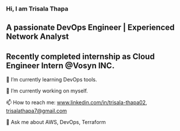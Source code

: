 ### Hi, I am Trisala Thapa
## A passionate DevOps Engineer | Experienced Network Analyst
## Recently completed internship as Cloud Engineer Intern @Vosyn INC.


🌱 I’m currently learning DevOps tools.

🔭 I’m currently working on myself.

📫 How to reach me: www.linkedin.com/in/trisala-thapa02, trisalathapa7@gmail.com

💬 Ask me about AWS, DevOps, Terraform

<!--
**TrisalaThapa7/TrisalaThapa7** is a ✨ _special_ ✨ repository because its `README.md` (this file) appears on your GitHub profile.

Here are some ideas to get you started:

-  ...
- 👯 I’m looking to collaborate on ...
- 🤔 I’m looking for help with ...
- 
- 
- 😄 Pronouns: ...
- ⚡ Fun fact: Dancing, Cycling

-->
